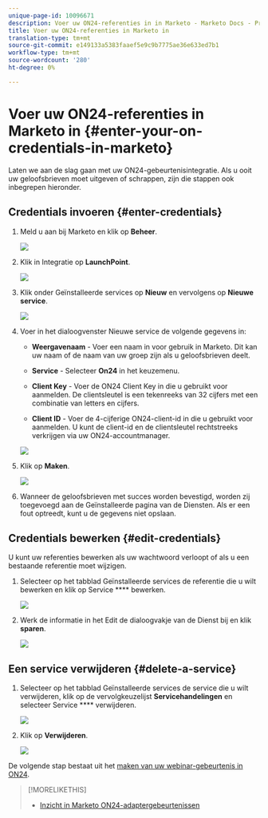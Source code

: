 ```yaml
---
unique-page-id: 10096671
description: Voer uw ON24-referenties in in Marketo - Marketo Docs - Productdocumentatie
title: Voer uw ON24-referenties in Marketo in
translation-type: tm+mt
source-git-commit: e149133a5383faaef5e9c9b7775ae36e633ed7b1
workflow-type: tm+mt
source-wordcount: '280'
ht-degree: 0%

---
```



# Voer uw ON24-referenties in Marketo in {#enter-your-on-credentials-in-marketo}

Laten we aan de slag gaan met uw ON24-gebeurtenisintegratie. Als u ooit uw geloofsbrieven moet uitgeven of schrappen, zijn die stappen ook inbegrepen hieronder.

## Credentials invoeren {#enter-credentials}

1. Meld u aan bij Marketo en klik op **Beheer**.

   ![](assets/admin.png)

1. Klik in Integratie op **LaunchPoint**.

   ![](assets/image2015-12-22-13-3a15-3a38.png)

1. Klik onder Geïnstalleerde services op **Nieuw** en vervolgens op **Nieuwe service**.

   ![](assets/image2015-12-22-13-3a18-3a54.png)

1. Voer in het dialoogvenster Nieuwe service de volgende gegevens in:

   * **Weergavenaam** - Voer een naam in voor gebruik in Marketo. Dit kan uw naam of de naam van uw groep zijn als u geloofsbrieven deelt.
   * **Service** - Selecteer **On24** in het keuzemenu.

   * **Client Key** - Voer de ON24 Client Key in die u gebruikt voor aanmelden. De clientsleutel is een tekenreeks van 32 cijfers met een combinatie van letters en cijfers.
   * **Client ID** - Voer de 4-cijferige ON24-client-id in die u gebruikt voor aanmelden. U kunt de client-id en de clientsleutel rechtstreeks verkrijgen via uw ON24-accountmanager.

   ![](assets/image2015-12-22-13-3a38-3a52.png)

1. Klik op **Maken**.

   ![](assets/image2015-12-22-13-3a28-3a55.png)

1. Wanneer de geloofsbrieven met succes worden bevestigd, worden zij toegevoegd aan de Geïnstalleerde pagina van de Diensten. Als er een fout optreedt, kunt u de gegevens niet opslaan.

## Credentials bewerken {#edit-credentials}

U kunt uw referenties bewerken als uw wachtwoord verloopt of als u een bestaande referentie moet wijzigen.

1. Selecteer op het tabblad Geïnstalleerde services de referentie die u wilt bewerken en klik op Service **** bewerken.

   ![](assets/six.png)

1. Werk de informatie in het Edit de dialoogvakje van de Dienst bij en klik **sparen**.

   ![](assets/seven.png)

## Een service verwijderen {#delete-a-service}

1. Selecteer op het tabblad Geïnstalleerde services de service die u wilt verwijderen, klik op de vervolgkeuzelijst **Servicehandelingen** en selecteer Service **** verwijderen.

   ![](assets/eight.png)

1. Klik op **Verwijderen**.

   ![](assets/nine.png)

De volgende stap bestaat uit het [maken van uw webinar-gebeurtenis in ON24](create-your-webinar-event-in-on24.md).

>[!MORELIKETHIS]
>
>* [Inzicht in Marketo ON24-adaptergebeurtenissen](understanding-marketo-on24-adapter-events.md)

>



